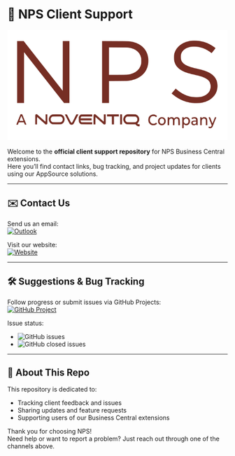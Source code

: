 # 🤝 NPS Client Support

![NPS-logo](./images/logo.svg)

Welcome to the **official client support repository** for NPS Business Central extensions.  
Here you’ll find contact links, bug tracking, and project updates for clients using our AppSource solutions.

---

## ✉️ Contact Us

Send us an email:  
[![Outlook](https://img.shields.io/badge/Microsoft_Outlook-0078D4?style=for-the-badge&logo=microsoft-outlook&logoColor=yellow)](mailto:info@nps.rs)

Visit our website:  
[![Website](https://img.shields.io/website?up_message=online&up_color=green&url=https%3A%2F%2Fnps.rs&logoColor=red&label=NPS&link=https%3A%2F%2Fnps.rs)](https://nps.rs/)

---

## 🛠️ Suggestions & Bug Tracking

Follow progress or submit issues via GitHub Projects:  
[![GitHub Project](https://img.shields.io/badge/github-project.svg?logo=github)](https://github.com/orgs/NPSBeograd/projects/19)

Issue status:
- ![GitHub issues](https://img.shields.io/github/issues/NPSBeograd/NPS-Support)
- ![GitHub closed issues](https://img.shields.io/github/issues-closed/NPSBeograd/NPS-Support)

---

## 📌 About This Repo

This repository is dedicated to:
- Tracking client feedback and issues
- Sharing updates and feature requests
- Supporting users of our Business Central extensions

Thank you for choosing NPS!  
Need help or want to report a problem? Just reach out through one of the channels above.
